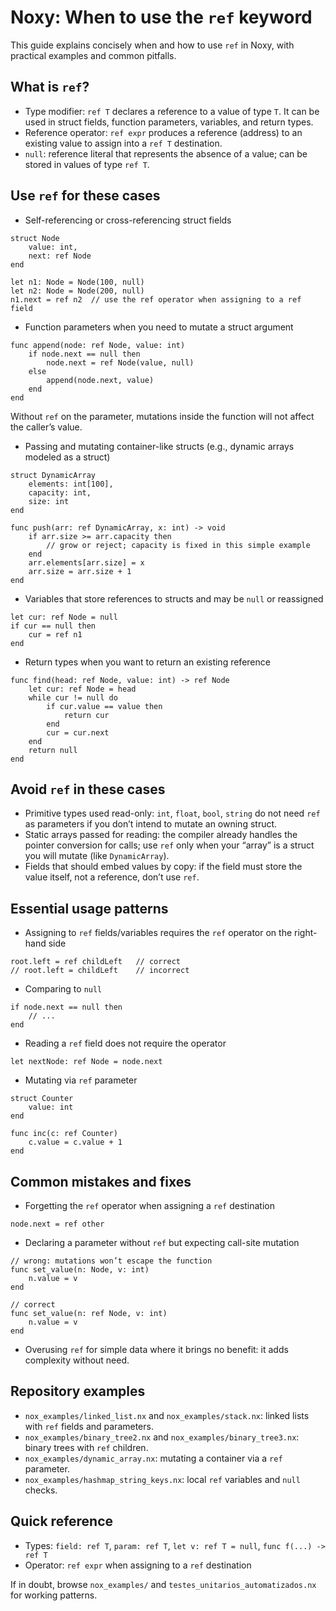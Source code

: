 # Noxy: When to use the `ref` keyword

This guide explains concisely when and how to use `ref` in Noxy, with practical examples and common pitfalls.

## What is `ref`?

- Type modifier: `ref T` declares a reference to a value of type `T`. It can be used in struct fields, function parameters, variables, and return types.
- Reference operator: `ref expr` produces a reference (address) to an existing value to assign into a `ref T` destination.
- `null`: reference literal that represents the absence of a value; can be stored in values of type `ref T`.

## Use `ref` for these cases

- Self-referencing or cross-referencing struct fields
```noxy
struct Node
    value: int,
    next: ref Node
end

let n1: Node = Node(100, null)
let n2: Node = Node(200, null)
n1.next = ref n2  // use the ref operator when assigning to a ref field
```

- Function parameters when you need to mutate a struct argument
```noxy
func append(node: ref Node, value: int)
    if node.next == null then
        node.next = ref Node(value, null)
    else
        append(node.next, value)
    end
end
```
Without `ref` on the parameter, mutations inside the function will not affect the caller’s value.

- Passing and mutating container-like structs (e.g., dynamic arrays modeled as a struct)
```noxy
struct DynamicArray
    elements: int[100],
    capacity: int,
    size: int
end

func push(arr: ref DynamicArray, x: int) -> void
    if arr.size >= arr.capacity then
        // grow or reject; capacity is fixed in this simple example
    end
    arr.elements[arr.size] = x
    arr.size = arr.size + 1
end
```

- Variables that store references to structs and may be `null` or reassigned
```noxy
let cur: ref Node = null
if cur == null then
    cur = ref n1
end
```

- Return types when you want to return an existing reference
```noxy
func find(head: ref Node, value: int) -> ref Node
    let cur: ref Node = head
    while cur != null do
        if cur.value == value then
            return cur
        end
        cur = cur.next
    end
    return null
end
```

## Avoid `ref` in these cases

- Primitive types used read-only: `int`, `float`, `bool`, `string` do not need `ref` as parameters if you don’t intend to mutate an owning struct.
- Static arrays passed for reading: the compiler already handles the pointer conversion for calls; use `ref` only when your “array” is a struct you will mutate (like `DynamicArray`).
- Fields that should embed values by copy: if the field must store the value itself, not a reference, don’t use `ref`.

## Essential usage patterns

- Assigning to `ref` fields/variables requires the `ref` operator on the right-hand side
```noxy
root.left = ref childLeft   // correct
// root.left = childLeft    // incorrect
```

- Comparing to `null`
```noxy
if node.next == null then
    // ...
end
```

- Reading a `ref` field does not require the operator
```noxy
let nextNode: ref Node = node.next
```

- Mutating via `ref` parameter
```noxy
struct Counter
    value: int
end

func inc(c: ref Counter)
    c.value = c.value + 1
end
```

## Common mistakes and fixes

- Forgetting the `ref` operator when assigning a `ref` destination
```noxy
node.next = ref other
```

- Declaring a parameter without `ref` but expecting call-site mutation
```noxy
// wrong: mutations won’t escape the function
func set_value(n: Node, v: int)
    n.value = v
end

// correct
func set_value(n: ref Node, v: int)
    n.value = v
end
```

- Overusing `ref` for simple data where it brings no benefit: it adds complexity without need.

## Repository examples

- `nox_examples/linked_list.nx` and `nox_examples/stack.nx`: linked lists with `ref` fields and parameters.
- `nox_examples/binary_tree2.nx` and `nox_examples/binary_tree3.nx`: binary trees with `ref` children.
- `nox_examples/dynamic_array.nx`: mutating a container via a `ref` parameter.
- `nox_examples/hashmap_string_keys.nx`: local `ref` variables and `null` checks.

## Quick reference

- Types: `field: ref T`, `param: ref T`, `let v: ref T = null`, `func f(...) -> ref T`
- Operator: `ref expr` when assigning to a `ref` destination

If in doubt, browse `nox_examples/` and `testes_unitarios_automatizados.nx` for working patterns.
